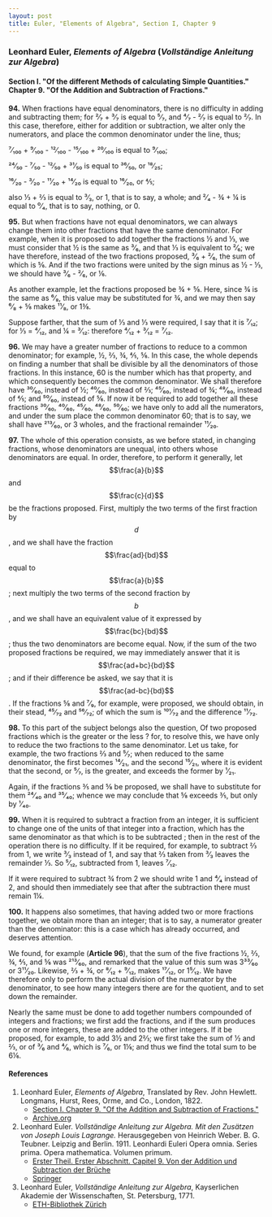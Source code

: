 ```yaml
---
layout: post
title: Euler, "Elements of Algebra", Section I, Chapter 9
---
```


### Leonhard Euler, *Elements of Algebra* (*Vollständige Anleitung zur Algebra*)

#### Section I. "Of the different Methods of calculating Simple Quantities." Chapter 9. "Of the Addition and Subtraction of Fractions."

**94.** When fractions have equal denominators, there is no difficulty
in adding and subtracting them; for ²⁄₇ + ³⁄₇ is equal
to ⁵⁄₇, and ⁴⁄₇ - ²⁄₇ is equal to ²⁄₇. In this case,
therefore, either for addition or subtraction, we alter
only the numerators, and place the common denominator
under the line, thus;

⁷⁄₁₀₀ + ⁹⁄₁₀₀ - ¹²⁄₁₀₀ - ¹⁵⁄₁₀₀ + ²⁰⁄₁₀₀ is equal to ⁹⁄₁₀₀;

²⁴⁄₅₀ - ⁷⁄₅₀ - ¹²⁄₅₀ + ³¹⁄₅₀ is equal to ³⁶⁄₅₀, or ¹⁸⁄₂₅;

¹⁶⁄₂₀ - ³⁄₂₀ - ¹¹⁄₂₀ + ¹⁴⁄₂₀ is equal to ¹⁶⁄₂₀, or ⅘;

also ⅓ + ⅔ is equal to ³⁄₃, or 1, that is to say, a whole;
and ²⁄₄ - ¾ + ¼ is equal to ⁰⁄₄, that is to say, nothing, or 0.

**95.** But when fractions have not equal denominators, we
can always change them into other fractions that have the
same denominator. For example, when it is proposed to
add together the fractions ½ and ⅓, we must consider that ½
is the same as ³⁄₆, and that ⅓
is equivalent to ²⁄₆; we have
therefore, instead of the two fractions proposed, ³⁄₆ + ²⁄₆, the
sum of which is ⅚. And if the two fractions were united by
the sign minus as ½ - ⅓, we should have ³⁄₆ - ²⁄₆, or ⅙.

As another example, let the fractions proposed be ¾ + ⅝.
Here, since ¾ is the same as ⁶⁄₈, this value may be substituted
for ¾, and we may then say ⁶⁄₈ + ⅝ makes ¹¹⁄₈, or 1⅜.

Suppose farther, that the sum of ⅓ and ⅓ were required, I
say that it is ⁷⁄₁₂; for ⅓ = ⁴⁄₁₂, and ¼ = ³⁄₁₂: therefore
⁴⁄₁₂ + ³⁄₁₂ = ⁷⁄₁₂.

**96.** We may have a greater number of fractions to reduce
to a common denominator; for example, ½, ⅔, ¾, ⅘, ⅚. In
this case, the whole depends on finding a number that shall
be divisible by all the denominators of those fractions. In
this instance, 60 is the number which has that property, and
which consequently becomes the common denominator. We
shall therefore have ³⁰⁄₆₀, instead of ½; ⁴⁰⁄₆₀, instead of ⅔;
⁴⁵⁄₆₀, instead of ¾; ⁴⁸⁄₆₀, instead of ⅘; and ⁵⁰⁄₆₀, instead of ⅚. If
now it be required to add together all these fractions
³⁰⁄₆₀, ⁴⁰⁄₆₀, ⁴⁵⁄₆₀, ⁴⁸⁄₆₀, ⁵⁰⁄₆₀;
we have only to add all the numerators,
and under the sum place the common denominator 60; that
is to say, we shall have ²¹³⁄₆₀, or 3 wholes, and the fractional
remainder ¹¹⁄₂₀.

**97.** The whole of this operation consists,
as we before stated, in changing fractions, whose denominators are unequal,
into others whose denominators are equal. In order, therefore, to perform it generally,
let $$\frac{a}{b}$$ and $$\frac{c}{d}$$ be the fractions proposed. First,
multiply the two terms of the
first fraction by $$d$$, and we shall have the fraction $$\frac{ad}{bd}$$ equal to
$$\frac{a}{b}$$; next multiply the two terms of the second fraction
by $$b$$, and we shall have an equivalent value of it expressed
by $$\frac{bc}{bd}$$; thus the two denominators are become equal. Now,
if the sum of the two proposed fractions be required, we
may immediately answer that it is $$\frac{ad+bc}{bd}$$; and if their
difference be asked, we say that it is $$\frac{ad-bc}{bd}$$. If the fractions
⅝ and ⁷⁄₉, for example, were proposed, we should obtain, in
their stead, ⁴⁵⁄₇₂ and ⁵⁶⁄₇₂; of which the sum is ¹⁰¹⁄₇₂ and the
difference ¹¹⁄₇₂.

**98.** To this part of the subject belongs also the question,
Of two proposed fractions which is the greater or the less ?
for, to resolve this, we have only to reduce the two fractions
to the same denominator. Let us take, for example, the two
fractions ⅔ and ⁵⁄₇; when reduced to the same denominator,
the first becomes ¹⁴⁄₂₁, and the second ¹⁵⁄₂₁, where it is evident
that the second, or ⁵⁄₇, is the greater, and exceeds the former by ¹⁄₂₁.

Again, if the fractions ⅗ and ⅝ be proposed, we shall have
to substitute for them ²⁴⁄₄₀ and ³⁵⁄₄₀; whence we may conclude
that ⅝ exceeds ⅗, but only by ¹⁄₄₀.

**99.** When it is required to subtract a fraction from an
integer, it is sufficient to change one of the units of that
integer into a fraction, which has the same denominator as
that which is to be subtracted ; then in the rest of the operation
there is no difficulty. If it be required, for example, to
subtract ⅔ from 1, we write ³⁄₃ instead of 1, and say that ⅔
taken from ³⁄₃ leaves the remainder ⅓. So ⁵⁄₁₂, subtracted
from 1, leaves ⁷⁄₁₂.

If it were required to subtract ¾ from 2 we should write
1 and ⁴⁄₄ instead of 2, and should then immediately see that
after the subtraction there must remain 1¼.

**100.** It happens also sometimes, that having added two
or more fractions together, we obtain more than an integer;
that is to say, a numerator greater than the denominator:
this is a case which has already occurred, and deserves
attention.

We found, for example (**Article 96**), that the sum of the
five fractions ½, ⅔, ¾, ⅘, and ⅚ was ²¹³⁄₆₀, and remarked that
the value of this sum was 3³³⁄₆₀ or 3¹¹⁄₂₀. Likewise, ⅔ + ¾, or
⁸⁄₁₂ + ⁹⁄₁₂, makes ¹⁷⁄₁₂, or 1⁵⁄₁₂. We have therefore only to
perform the actual division of the numerator by the denominator, to see how many integers
there are for the quotient, and to set down the remainder.

Nearly the same must be done to add together numbers
compounded of integers and fractions; we first add the
fractions, and if the sum produces one or more integers, these
are added to the other integers. If it be proposed, for example,
to add 3½ and 2⅔; we first take the sum of ½ and ⅔,
or of ³⁄₆ and ⁴⁄₆, which is ⁷⁄₆, or 1⅙; and thus we find the total
sum to be 6⅙.


#### References

1. Leonhard Euler, *Elements of Algebra*, Translated by Rev. John Hewlett. Longmans, Hurst, Rees, Orme, and Co., London, 1822.
    - [Section I. Chapter 9. "Of the Addition and Subtraction of Fractions."](/assets/euler/en/I-9.pdf)
    - [Archive.org](https://archive.org/details/elementsofalgebr00euleuoft/)
2. Leonhard Euler. *Vollständige Anleitung zur Algebra. Mit den Zusätzen von Joseph Louis Lagrange.* Herausgegeben von Heinrich Weber. B. G. Teubner. Leipzig and Berlin. 1911. Leonhardi Euleri Opera omnia. Series prima. Opera mathematica. Volumen primum.
    - [Erster Theil. Erster Abschnitt. Capitel 9. Von der Addition und Subtraction der Brüche](/assets/euler/de/I-I-9.pdf)
    - [Springer](https://link.springer.com/book/9783764314002)
3. Leonhard Euler, *Vollständige Anleitung zur Algebra*, Kayserlichen Akademie der Wissenschaften, St. Petersburg, 1771.
    - [ETH-Bibliothek Zürich](https://doi.org/10.3931/e-rara-9093)